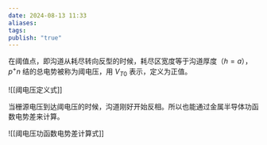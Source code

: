 ```yaml
---
date: 2024-08-13 11:33
aliases: 
tags: 
publish: "true"
---
```

在阈值点，即沟道从耗尽转向反型的时候，耗尽区宽度等于沟道厚度（$h=a$），$p^+n$ 结的总电势被称为阈电压，用 $V_{T0}$ 表示，定义为正值。

![[阈电压定义式]]

当栅源电压到达阈电压的时候，沟道刚好开始反相。所以也能通过金属半导体功函数电势差来计算。

![[阈电压功函数电势差计算式]]

